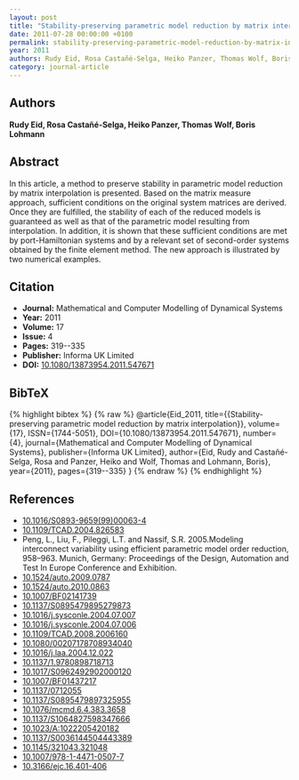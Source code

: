 ```yaml
---
layout: post
title: "Stability-preserving parametric model reduction by matrix interpolation"
date: 2011-07-28 00:00:00 +0100
permalink: stability-preserving-parametric-model-reduction-by-matrix-interpolation
year: 2011
authors: Rudy Eid, Rosa Castañé-Selga, Heiko Panzer, Thomas Wolf, Boris Lohmann
category: journal-article
---
```

 
## Authors
**Rudy Eid, Rosa Castañé-Selga, Heiko Panzer, Thomas Wolf, Boris Lohmann**
 
## Abstract
In this article, a method to preserve stability in parametric model reduction by matrix interpolation is presented. Based on the matrix measure approach, sufficient conditions on the original system matrices are derived. Once they are fulfilled, the stability of each of the reduced models is guaranteed as well as that of the parametric model resulting from interpolation. In addition, it is shown that these sufficient conditions are met by port-Hamiltonian systems and by a relevant set of second-order systems obtained by the finite element method. The new approach is illustrated by two numerical examples.
 
## Citation
- **Journal:** Mathematical and Computer Modelling of Dynamical Systems
- **Year:** 2011
- **Volume:** 17
- **Issue:** 4
- **Pages:** 319--335
- **Publisher:** Informa UK Limited
- **DOI:** [10.1080/13873954.2011.547671](https://doi.org/10.1080/13873954.2011.547671)
 
## BibTeX
{% highlight bibtex %}
{% raw %}
@article{Eid_2011,
  title={{Stability-preserving parametric model reduction by matrix interpolation}},
  volume={17},
  ISSN={1744-5051},
  DOI={10.1080/13873954.2011.547671},
  number={4},
  journal={Mathematical and Computer Modelling of Dynamical Systems},
  publisher={Informa UK Limited},
  author={Eid, Rudy and Castañé-Selga, Rosa and Panzer, Heiko and Wolf, Thomas and Lohmann, Boris},
  year={2011},
  pages={319--335}
}
{% endraw %}
{% endhighlight %}
 
## References
- [10.1016/S0893-9659(99)00063-4](https://doi.org/10.1016/S0893-9659(99)00063-4)
- [10.1109/TCAD.2004.826583](https://doi.org/10.1109/TCAD.2004.826583)
- Peng, L., Liu, F., Pileggi, L.T. and Nassif, S.R. 2005.Modeling interconnect variability using efficient parametric model order reduction, 958–963. Munich, Germany: Proceedings of the Design, Automation and Test In Europe Conference and Exhibition.
- [10.1524/auto.2009.0787](https://doi.org/10.1524/auto.2009.0787)
- [10.1524/auto.2010.0863](https://doi.org/10.1524/auto.2010.0863)
- [10.1007/BF02141739](https://doi.org/10.1007/BF02141739)
- [10.1137/S0895479895279873](https://doi.org/10.1137/S0895479895279873)
- [10.1016/j.sysconle.2004.07.007](https://doi.org/10.1016/j.sysconle.2004.07.007)
- [10.1016/j.sysconle.2004.07.006](https://doi.org/10.1016/j.sysconle.2004.07.006)
- [10.1109/TCAD.2008.2006160](https://doi.org/10.1109/TCAD.2008.2006160)
- [10.1080/00207178708934040](https://doi.org/10.1080/00207178708934040)
- [10.1016/j.laa.2004.12.022](https://doi.org/10.1016/j.laa.2004.12.022)
- [10.1137/1.9780898718713](https://doi.org/10.1137/1.9780898718713)
- [10.1017/S0962492902000120](https://doi.org/10.1017/S0962492902000120)
- [10.1007/BF01437217](https://doi.org/10.1007/BF01437217)
- [10.1137/0712055](https://doi.org/10.1137/0712055)
- [10.1137/S0895479897325955](https://doi.org/10.1137/S0895479897325955)
- [10.1076/mcmd.6.4.383.3658](https://doi.org/10.1076/mcmd.6.4.383.3658)
- [10.1137/S1064827598347666](https://doi.org/10.1137/S1064827598347666)
- [10.1023/A:1022205420182](https://doi.org/10.1023/A:1022205420182)
- [10.1137/S0036144504443389](https://doi.org/10.1137/S0036144504443389)
- [10.1145/321043.321048](https://doi.org/10.1145/321043.321048)
- [10.1007/978-1-4471-0507-7](https://doi.org/10.1007/978-1-4471-0507-7)
- [10.3166/ejc.16.401-406](https://doi.org/10.3166/ejc.16.401-406)

